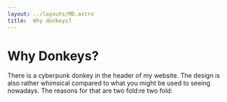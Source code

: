 ```yaml
---
layout: ../layouts/MD.astro
title:  Why donkeys?
---
```


# Why Donkeys?

There is a cyberpunk donkey in the header of my website. The design is also rather whimsical compared to what you might be used to seeing nowadays. The reasons for that are two fold:re two fold:
